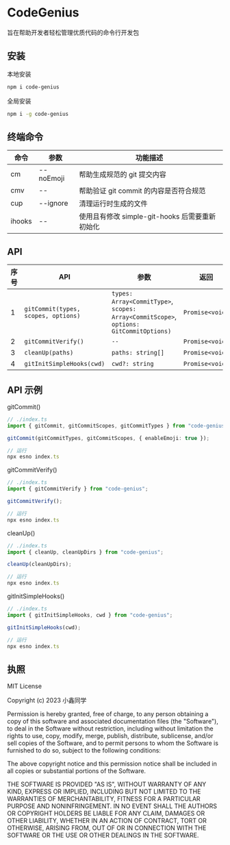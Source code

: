 # CodeGenius

旨在帮助开发者轻松管理优质代码的命令行开发包

## 安装

本地安装

```bash
npm i code-genius
```

全局安装

```bash
npm i -g code-genius
```

## 终端命令

| 命令   | 参数            | 功能描述                                       |
| ------ | --------------- | ---------------------------------------------- |
| cm     | --noEmoji       | 帮助生成规范的 git 提交内容                    |
| cmv    | --              | 帮助验证 git commit 的内容是否符合规范         |
| cup    | --ignore <path> | 清理运行时生成的文件                           |
| ihooks | --              | 使用且有修改 simple-git-hooks 后需要重新初始化 |

## API

| 序号 | API                                 | 参数                                                                                   | 返回            |
| ---- | ----------------------------------- | -------------------------------------------------------------------------------------- | --------------- |
| 1    | `gitCommit(types, scopes, options)` | `types: Array<CommitType>`, `scopes: Array<CommitScope>`, `options: GitCommitOptions)` | `Promise<void>` |
| 2    | `gitCommitVerify()`                 | `--`                                                                                   | `Promise<void>` |
| 3    | `cleanUp(paths)`                    | `paths: string[]`                                                                      | `Promise<void>` |
| 4    | `gitInitSimpleHooks(cwd)`           | `cwd?: string`                                                                         | `Promise<void>` |

## API 示例

gitCommit()

```typescript
// ./index.ts
import { gitCommit, gitCommitScopes, gitCommitTypes } from "code-genius";

gitCommit(gitCommitTypes, gitCommitScopes, { enableEmoji: true });

// 运行
npx esno index.ts
```

gitCommitVerify()

```typescript
// ./index.ts
import { gitCommitVerify } from "code-genius";

gitCommitVerify();

// 运行
npx esno index.ts
```

cleanUp()

```typescript
// ./index.ts
import { cleanUp, cleanUpDirs } from "code-genius";

cleanUp(cleanUpDirs);

// 运行
npx esno index.ts
```

gitInitSimpleHooks()

```typescript
// ./index.ts
import { gitInitSimpleHooks, cwd } from "code-genius";

gitInitSimpleHooks(cwd);

// 运行
npx esno index.ts
```

## 执照

MIT License

Copyright (c) 2023 小鑫同学

Permission is hereby granted, free of charge, to any person obtaining a copy
of this software and associated documentation files (the "Software"), to deal
in the Software without restriction, including without limitation the rights
to use, copy, modify, merge, publish, distribute, sublicense, and/or sell
copies of the Software, and to permit persons to whom the Software is
furnished to do so, subject to the following conditions:

The above copyright notice and this permission notice shall be included in all
copies or substantial portions of the Software.

THE SOFTWARE IS PROVIDED "AS IS", WITHOUT WARRANTY OF ANY KIND, EXPRESS OR
IMPLIED, INCLUDING BUT NOT LIMITED TO THE WARRANTIES OF MERCHANTABILITY,
FITNESS FOR A PARTICULAR PURPOSE AND NONINFRINGEMENT. IN NO EVENT SHALL THE
AUTHORS OR COPYRIGHT HOLDERS BE LIABLE FOR ANY CLAIM, DAMAGES OR OTHER
LIABILITY, WHETHER IN AN ACTION OF CONTRACT, TORT OR OTHERWISE, ARISING FROM,
OUT OF OR IN CONNECTION WITH THE SOFTWARE OR THE USE OR OTHER DEALINGS IN THE
SOFTWARE.
